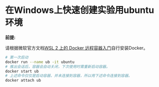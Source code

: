 # 在Windows上快速创建实验用ubuntu环境

**前提:**

请根据微软官方文档[WSL 2 上的 Docker 远程容器入门](https://learn.microsoft.com/zh-cn/windows/wsl/tutorials/wsl-containers)自行安装Docker。

```bash
# 第一次启动
docker run --name ub -it ubuntu
# 推出会话后，容器会自动关闭，下次使用时需重新启动容器。
docker start ub
# 上述命令仅仅是启动容器，并未连接到容器，所以用下述命令连接到容器。
docker attach ub
```
